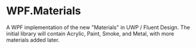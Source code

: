 # WPF.Materials
A WPF implementation of the new "Materials" in UWP / Fluent Design. The initial library will contain Acrylic, Paint, Smoke, and Metal, with more materials added later.
